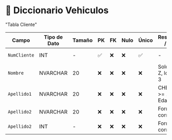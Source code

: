 # 📘 Diccionario Vehiculos

"Tabla Cliente"

| Campo           | Tipo de Dato | Tamaño | PK  | FK  | Nulo | Único | Restricciones / CHECK                      | Referencia a                    | Descripción                             |
|----------------|--------------|--------|-----|-----|------|--------|--------------------------------------------|----------------------------------|-----------------------------------------|
| `NumCliente`     | INT          | -      | ✅  | ❌  | ❌   | ✅     | -      | Identificador del cliente               |
| `Nombre`        | NVARCHAR      | 20   | ❌  | ❌  | ❌   | ❌     | Solo letras A-Z, longitud >= 3             | -                                | Nombre completo del cliente             |
| `Apellido1`          | NVARCHAR        | 20     | ❌  | ❌  | ❌   | ❌     | CHECK (Edad >= 18 AND Edad <= 120)         | -                                | Apellido 1 del cliente                       |
| `Apellido2`        | NVARCHAR      | 20  | ❌  | ❌  | ❌   | ❌     | Formato de correo válido                   | -                                | Apellido 2 del cliente                    |
| `Apellido2`        | INT     | -  | ❌  | ❌  | ❌   | ❌     | Formato de correo válido                   | -                                | Apellido 2 del cliente                    |